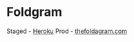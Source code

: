 Foldgram
========


Staged - [Heroku](http://goo.gl/TZczsk)
Prod - [thefoldagram.com](http://goo.gl/b9ZDxK)
